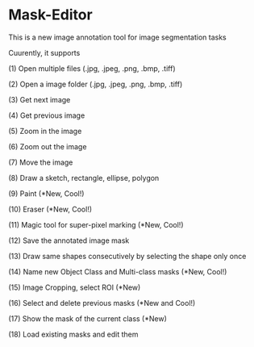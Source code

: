 # Mask-Editor
This is a new image annotation tool for image segmentation tasks

Cuurently, it supports

(1) Open multiple files (.jpg, .jpeg, .png, .bmp, .tiff)

(2) Open a image folder (.jpg, .jpeg, .png, .bmp, .tiff)

(3) Get next image 

(4) Get previous image 

(5) Zoom in the image

(6) Zoom out the image

(7) Move the image

(8) Draw a sketch, rectangle, ellipse, polygon

(9) Paint (*New, Cool!)

(10) Eraser (*New, Cool!)

(11) Magic tool for super-pixel marking (*New, Cool!)

(12) Save the annotated image mask

(13) Draw same shapes consecutively by selecting the shape only once 

(14) Name new Object Class and Multi-class masks (*New, Cool!)

(15) Image Cropping, select ROI (*New)

(16) Select and delete previous masks (*New and Cool!)

(17) Show the mask of the current class (*New)

(18) Load existing masks and edit them
